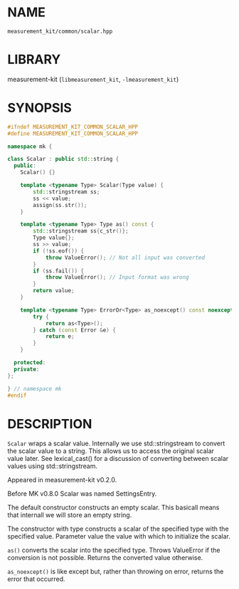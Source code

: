 # NAME

`measurement_kit/common/scalar.hpp`

# LIBRARY

measurement-kit (`libmeasurement_kit`, `-lmeasurement_kit`)

# SYNOPSIS

```C++
#ifndef MEASUREMENT_KIT_COMMON_SCALAR_HPP
#define MEASUREMENT_KIT_COMMON_SCALAR_HPP

namespace mk {

class Scalar : public std::string {
  public:
    Scalar() {}

    template <typename Type> Scalar(Type value) {
        std::stringstream ss;
        ss << value;
        assign(ss.str());
    }

    template <typename Type> Type as() const {
        std::stringstream ss{c_str()};
        Type value{};
        ss >> value;
        if (!ss.eof()) {
            throw ValueError(); // Not all input was converted
        }
        if (ss.fail()) {
            throw ValueError(); // Input format was wrong
        }
        return value;
    }

    template <typename Type> ErrorOr<Type> as_noexcept() const noexcept {
        try {
            return as<Type>();
        } catch (const Error &e) {
            return e;
        }
    }

  protected:
  private:
};

} // namespace mk
#endif
```

# DESCRIPTION

`Scalar` wraps a scalar value. Internally we use std::stringstream to convert the scalar value to a string. This allows us to access the original scalar value later. See lexical_cast() for a discussion of converting between scalar values using std::stringstream. 

Appeared in measurement-kit v0.2.0. 

Before MK v0.8.0 Scalar was named SettingsEntry.

The default constructor constructs an empty scalar. This basicall means that internall we will store an empty string.

The constructor with type constructs a scalar of the specified type with the specified value. Parameter value the value with which to initialize the scalar.

`as()` converts the scalar into the specified type. Throws ValueError if the conversion is not possible. Returns the converted value otherwise.

`as_noexcept()` is like except but, rather than throwing on error, returns the error that occurred.


